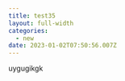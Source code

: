 ```yaml
---
title: test35
layout: full-width
categories:
  - new
date: 2023-01-02T07:50:56.007Z
---
```

u﻿ygugikgk